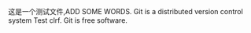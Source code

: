 这是一个测试文件,ADD SOME WORDS.
Git is a distributed version control system
Test clrf.
Git is free software.
